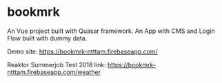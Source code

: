 # bookmrk
An Vue project built with Quasar framework.
An App with CMS and Login Flow built with dummy data.

Demo site: https://bookmrk-ntttam.firebaseapp.com/


Reaktor Summerjob Test 2018 link: https://bookmrk-ntttam.firebaseapp.com/weather
